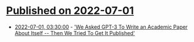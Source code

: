 # [Published on 2022-07-01](index.md)

* [2022-07-01, 03:30:00](https://science.slashdot.org/story/22/06/30/2157210/we-asked-gpt-3-to-write-an-academic-paper-about-itself----then-we-tried-to-get-it-published?utm_source=rss1.0mainlinkanon&utm_medium=feed) - ['We Asked GPT-3 To Write an Academic Paper About Itself -- Then We Tried To Get It Published'](https://science.slashdot.org/story/22/06/30/2157210/we-asked-gpt-3-to-write-an-academic-paper-about-itself----then-we-tried-to-get-it-published?utm_source=rss1.0mainlinkanon&utm_medium=feed)
